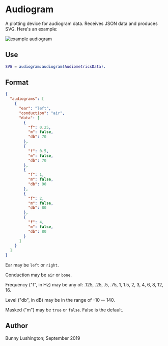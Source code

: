 # Audiogram

A plotting device for audiogram data.  Receives JSON data and produces SVG.  Here's an example:

![example audiogram](./example.svg)


## Use

``` erlang
SVG = audiogram:audiogram(AudiometricsData).
```

## Format

``` json
{
  "audiograms": [
    {
      "ear": "left",
      "conduction": "air",
      "data": [
        {
          "f": 0.25,
          "m": false,
          "db": 70
        },
        {
          "f": 0.5,
          "m": false,
          "db": 70
        },
        {
          "f": 1,
          "m": false,
          "db": 90
        },
        {
          "f": 2,
          "m": false,
          "db": 80
        },
        {
          "f": 4,
          "m": false,
          "db": 80
        }
      ]
    }
  ]
}

```

Ear may be `left` or `right`.

Conduction may be `air` or `bone`.

Frequency ("f", in Hz) may be any of: .125, .25, .5, .75, 1, 1.5, 2,
3, 4, 6, 8, 12, 16.

Level ("db", in dB) may be in the range of -10 -- 140.

Masked ("m") may be `true` or `false`.  False is the default.




## Author

Bunny Lushington;
September 2019
